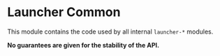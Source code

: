 # Launcher Common

This module contains the code used by all internal `launcher-*` modules.

**No guarantees are given for the stability of the API.**